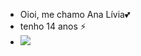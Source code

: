 - Oioi, me chamo Ana Lívia💕
- tenho 14 anos ⚡️
- ![](https://media1.tenor.com/m/D1oizgORkXQAAAAC/cat-heart.gif)
